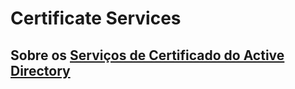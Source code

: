 # Certificate Services

## Sobre os [Serviços de Certificado do Active Directory](https://docs.microsoft.com/en-us/previous-versions/windows/it-pro/windows-server-2008-R2-and-2008/cc770357(v=ws.10))

